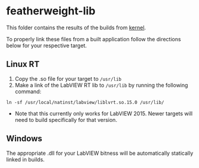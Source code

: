 # featherweight-lib

This folder contains the results of the builds from [kernel](../kernel).

To properly link these files from a built application follow the directions below for your respective target.

## Linux RT

1. Copy the .so file for your target to `/usr/lib`
1. Make a link of the LabVIEW RT lib to `/usr/lib` by running the following command:

```
ln -sf /usr/local/natinst/labview/liblvrt.so.15.0 /usr/lib/
```

- Note that this currently only works for LabVIEW 2015. Newer targets will need to build specifically for that version.

## Windows

The appropriate .dll for your LabVIEW bitness will be automatically statically linked in builds.
